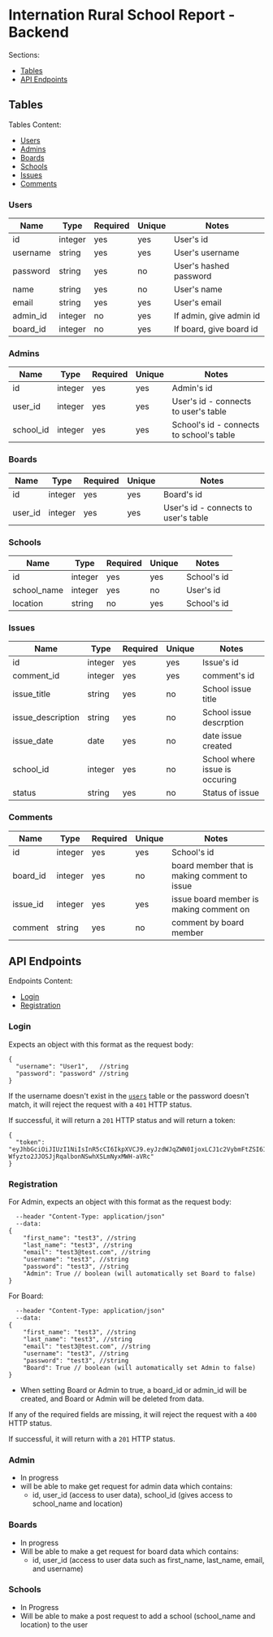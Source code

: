 # Internation Rural School Report - Backend

Sections:
- [Tables](#tables)
- [API Endpoints](#api-endpoints)

## Tables
Tables Content:
- [Users](#Users)
- [Admins](#Admins)
- [Boards](#Boards)
- [Schools](#Schools)
- [Issues](#Issues)
- [Comments](#Comments)

### Users

| Name     | Type   | Required | Unique | Notes |
| -------- | ------ | -------- | ------ | ----- |
| id       | integer| yes      | yes    | User's id |
| username | string | yes      | yes    | User's username |
| password | string | yes     | no     | User's hashed password |
| name     | string | yes      | no     | User's name |
| email    | string | yes      | yes    | User's email |
| admin_id | integer| no       | yes    | If admin, give admin id |
| board_id | integer| no       | yes    | If board, give board id |

### Admins

| Name      | Type    | Required | Unique | Notes |
| --------- | ------  | -------- | ------ | ----- |
| id        | integer | yes      | yes    | Admin's id |
| user_id   | integer | yes      | yes    | User's id - connects to user's table |
| school_id | integer | yes      | yes    | School's id - connects to school's table |

### Boards

| Name      | Type    | Required | Unique | Notes |
| --------- | ------  | -------- | ------ | ----- |
| id        | integer | yes      | yes    | Board's id |
| user_id   | integer | yes      | yes    | User's id - connects to user's table |

### Schools

| Name        | Type    | Required | Unique | Notes |
| ----------- | ------  | -------- | ------ | ----- |
| id          | integer | yes      | yes    | School's id |
| school_name | integer | yes      | no     | User's id |
| location    | string  | no       | yes    | School's id |

### Issues

| Name              | Type    | Required | Unique | Notes |
| ----------------- | ------  | -------- | ------ | ----- |
| id                | integer | yes      | yes    | Issue's id |
| comment_id        | integer | yes      | yes    | comment's id |
| issue_title       | string  | yes      | no     | School issue title |
| issue_description | string  | yes      | no     | School issue descrption |
| issue_date        | date    | yes      | no     | date issue created |
| school_id         | integer | yes      | no     | School where issue is occuring |
| status            | string  | yes      | no     | Status of issue |

### Comments

| Name        | Type    | Required | Unique | Notes |
| ----------- | ------  | -------- | ------ | ----- |
| id          | integer | yes      | yes    | School's id |
| board_id    | integer | yes      | no     | board member that is making comment to issue |
| issue_id    | integer | yes      | yes    | issue board member is making comment on |
| comment     | string  | yes      | no     | comment by board member |

## API Endpoints
Endpoints Content:
- [Login](#Login)
- [Registration](#Registration)

### Login

Expects an object with this format as the request body:
```
{
  "username": "User1",   //string
  "password": "password" //string
}
```
If the username doesn't exist in the [`users`](#users) table or the password doesn't match, it will reject the request with a `401` HTTP status.

If successful, it will return a `201` HTTP status and will return a token:

```
{
  "token": "eyJhbGciOiJIUzI1NiIsInR5cCI6IkpXVCJ9.eyJzdWJqZWN0IjoxLCJ1c2VybmFtZSI6InVzZXIxIiwiaWF0IjoxNTU4Mjk1NDg4LCJleHAiOjE1NTgzMDI2ODh9.Lwz-Wfyzto2JJOSJjRqalbonNSwhXSLmNyxMWH-aVRc"
}
```

### Registration

For Admin, expects an object with this format as the request body:

```
  --header "Content-Type: application/json"
  --data: 
{
	"first_name": "test3", //string
	"last_name": "test3", //string
	"email": "test3@test.com", //string
	"username": "test3", //string
	"password": "test3", //string
	"Admin": True // boolean (will automatically set Board to false)
}
```
For Board:

```
  --header "Content-Type: application/json"
  --data: 
{
	"first_name": "test3", //string
	"last_name": "test3", //string
	"email": "test3@test.com", //string
	"username": "test3", //string
	"password": "test3", //string
	"Board": True // boolean (will automatically set Admin to false)
}
```
- When setting Board or Admin to true, a board_id or admin_id will be created, and Board or Admin will be deleted from data.

If any of the required fields are missing, it will reject the request with a `400` HTTP status.

If successful, it will return with a `201` HTTP status.

### Admin
- In progress
- will be able to make get request for admin data which contains:
    - id, user_id (access to user data), school_id (gives access to school_name and location)

### Boards
- In progress
- Will be able to make a get request for board data which contains:
    - id, user_id (access to user data such as first_name, last_name, email, and username)

### Schools
- In Progress
- Will be able to make a post request to add a school (school_name and location) to the user